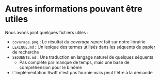 # Autres informations pouvant être utiles

Nous avons joint quelques fichiers utiles :

- `coverage.png` : Le résultat du *coverage report* fait sur notre librairie
- `LEXIQUE.md` : Un lexique des termes utilisés dans les séquents du papier de recherche
- `SEQUENTS.md` : Une traduction en langage naturel de quelques séquents
  - Pas complète par manque de temps, mais une base de compréhension pour le binôme
- L'implémentation Swift n'est pas fournie mais peut l'être à la demande
